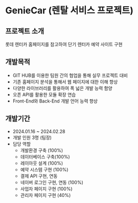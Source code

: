 # GenieCar (렌탈 서비스 프로젝트)

## 프로젝트 소개
롯데 렌터카 홈페이지를 참고하여 단기 렌터카 예약 사이트 구현

## 개발목적
- GIT HUB를 이용한 팀원 간의 협업을 통해 실무 프로젝트 대비
- 기존 홈페이지 분석을 통해서 웹 페이지에 대한 이해 향상
- 다양한 라이브러리를 활용하여 폭 넓은 개발 능력 함양
- 오픈 API를 활용한 모듈 확장 연습
- Front-End와 Back-End 개발 언어 능력 향상

## 개발기간
- 2024.01.16 ~ 2024.02.28
- 개발 인원 3명 (팀장)
- 담당 역할
  - 개발환경 구축 (100%)
  - 데이터베이스 구축(100%)
  - 레이아웃 설계 (100%)
  - 예약 시스템 구현 (100%)
  - 결제 API 구현, 연동
  - 네이버 로그인 구현, 연동 (100%)
  - 사업자 페이지 구현 (100%)
  - 관리자 페이지 구현 (40%)
